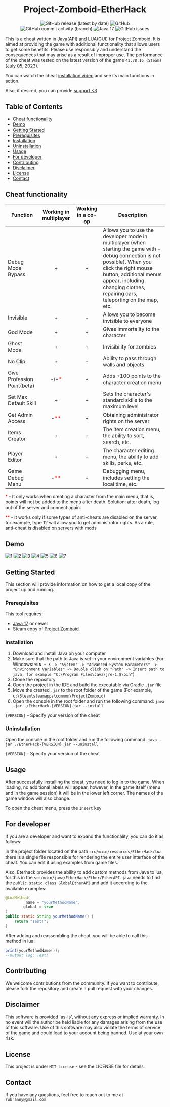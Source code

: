 <h1 align="center">Project-Zomboid-EtherHack</h1>
<p align="center">
  <img src="https://img.shields.io/github/v/release/Quzile/Project-Zomboid-EtherHack" alt="GitHub release (latest by date)">
  <img src="https://img.shields.io/github/license/Quzile/Project-Zomboid-EtherHack" alt="GitHub">
  <img src="https://img.shields.io/github/commit-activity/t/Quzile/Project-Zomboid-EtherHack" alt="GitHub commit activity (branch)">
  <img src="https://img.shields.io/badge/Java-17-red" alt="Java 17">
  <img src="https://img.shields.io/github/issues/Quzile/Project-Zomboid-EtherHack" alt="GitHub issues">
</p>

This is a cheat written in Java(API) and LUA(GUI) for Project Zomboid. It is aimed at providing the game with additional functionality that allows users to get some benefits. Please use responsibly and understand the consequences that may arise as a result of improper use.
The performance of the cheat was tested on the latest version of the game `41.78.16 (Steam)` (July 05, 2023).

You can watch the cheat [installation video](https://www.youtube.com/watch?v=Olx7O3HyeZc) and see its main functions in action.

Also, if desired, you can provide [support <3](https://www.donationalerts.com/r/quzile)
## Table of Contents
- [Cheat functionality](#cheat-functionality)
- [Demo](#demo)
- [Getting Started](#getting-started)
- [Prerequisites](#prerequisites)
- [Installation](#installation)
- [Uninstallation](#uninstallation)
- [Usage](#usage)
- [For developer](#for-developer)
- [Contributing](#contributing)
- [Disclaimer](#disclaimer)
- [License](#license)
- [Contact](#contact)

## Cheat functionality

| Function                    |        Working in multiplayer        | Working in a co-op  | Description                                                                                                                                                                                                                                                    |
|-----------------------------|:------------------------------------:|:-------------------:|----------------------------------------------------------------------------------------------------------------------------------------------------------------------------------------------------------------------------------------------------------------|
| Debug Mode Bypass           |                  +                   |          +          | Allows you to use the developer mode in multiplayer (when starting the game with -debug connection is not possible). When you click the right mouse button, additional menus appear, including changing clothes, repairing cars, teleporting on the map, etc.  |
| Invisible                   |                  +                   |          +          | Allows you to become invisible to everyone                                                                                                                                                                                                                     |
| God Mode                    |                  +                   |          +          | Gives immortality to the character                                                                                                                                                                                                                             |
| Ghost Mode                  |                  +                   |          +          | Invisibility for zombies                                                                                                                                                                                                                                       |
| No Clip                     |                  +                   |          +          | Ability to pass through walls and objects                                                                                                                                                                                                                      |
| Give Profession Point(beta) | -/+<span style="color:red;">*</span> |          +          | Adds +100 points to the character creation menu                                                                                                                                                                                                                |
| Set Max Default Skill       |                  +                   |          +          | Sets the character's standard skills to the maximum level                                                                                                                                                                                                      |
| Get Admin Access            | -<span style="color:red;">**</span>  |          +          | Obtaining administrator rights on the server                                                                                                                                                                                                                   |
| Items Creator               |                  +                   |          +          | The item creation menu, the ability to sort, search, etc.                                                                                                                                                                                                      |
| Player Editor               |                  +                   |          +          | The character editing menu, the ability to add skills, perks, etc.                                                                                                                                                                                             |
| Game Debug Menu             | -<span style="color:red;">**</span>  |          +          | Debugging menu, includes setting the local time, etc.                                                                                                                                                                                                          |

<span style="color:red;">*</span> - It only works when creating a character from the main menu, that is, points will not be added to the menu after death. Solution: after death, log out of the server and connect again.

<span style="color:red;">**</span> - It works only if some types of anti-cheats are disabled on the server, for example, type 12 will allow you to get administrator rights. As a rule, anti-cheat is disabled on servers with mods

## Demo
![1](demo/1.png)
![2](demo/2.jpg)
![3](demo/3.jpg)
![4](demo/4.jpg)
![5](demo/5.jpg)
![6](demo/6.jpg)
![7](demo/7.jpg)

## Getting Started

This section will provide information on how to get a local copy of the project up and running.

### Prerequisites

This tool requires:

-   [Java 17](https://www.oracle.com/java/technologies/downloads/) or newer
-   Steam copy of [Project Zomboid](https://store.steampowered.com/app/108600/Project_Zomboid/)

### Installation

1. Download and install Java on your computer
2. Make sure that the path to Java is set in your environment variables (For Windows: `WIN + X -> "System" -> "Advanced System Parameters" -> "Environment Variables" -> Double click on "Path" -> Insert path to java, for example "C:\Program Files\Java\jre-1.8\bin"`)
3. Clone the repository
4. Open the project in the IDE and build the executable via Gradle `.jar` file
5. Move the created `.jar` to the root folder of the game (For example, `c:\Steam\steamapps\common\ProjectZomboid`)
6. Open the console in the root folder and run the following command: `java -jar ./EtherHack-{VERSION}.jar --install`

`{VERSION}` - Specify your version of the cheat

### Uninstallation
Open the console in the root folder and run the following command: `java -jar ./EtherHack-{VERSION}.jar --uninstall`

`{VERSION}` - Specify your version of the cheat

## Usage

After successfully installing the cheat, you need to log in to the game. When loading, no additional labels will appear, however, in the game itself (menu and in the game session) it will be in the lower left corner. The names of the game window will also change.

To open the cheat menu, press the `Insert` key

## For developer
If you are a developer and want to expand the functionality, you can do it as follows:

In the project folder located on the path `src/main/resources/EtherHack/lua` there is a single file responsible for rendering the entire user interface of the cheat. You can edit it using examples from game files.

Also, Eterhack provides the ability to add custom methods from Java to lua, for this in the `src/main/java/EtherHack/Ether/EtherAPI.java` needs to find the `public static class GlobalEtherAPI` and add it according to the available examples:

```java
@LuaMethod(
         name = "yourMethodName",
        global = true
)
public static String yourMethodName() {
    return "Test!";
}
```
After adding and reassembling the cheat, you will be able to call this method in lua:

```lua
print(yourMethodName());
--Output log: Test!
```

## Contributing

We welcome contributions from the community. If you want to contribute, please fork the repository and create a pull request with your changes.

## Disclaimer

This software is provided 'as-is', without any express or implied warranty. In no event will the author be held liable for any damages arising from the use of this software. Use of this software may also violate the terms of service of the game and could lead to your account being banned. Use at your own risk.

## License

This project is under `MIT License` - see the LICENSE file for details.

## Contact

If you have any questions, feel free to reach out to me at `rubranny@gmail.com`
